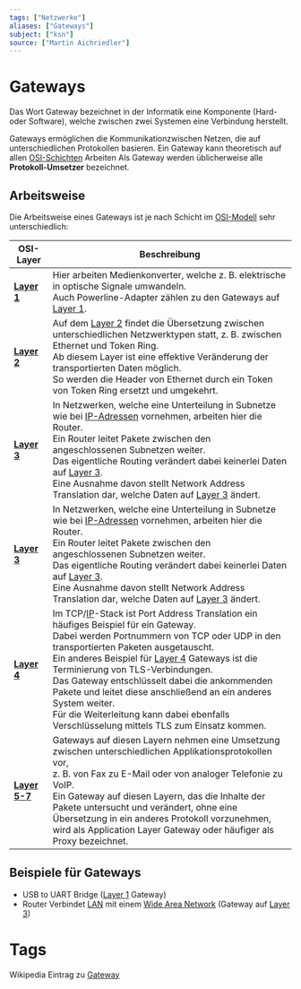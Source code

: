 ```yaml
---
tags: ["Netzwerke"]
aliases: ["Gateways"]
subject: ["ksn"]
source: ["Martin Aichriedler"]
---
```


# Gateways
Das Wort Gateway bezeichnet in der Informatik eine Komponente (Hard- oder Software), welche zwischen zwei Systemen eine Verbindung herstellt.

Gateways ermöglichen die Kommunikationzwischen Netzen, die auf unterschiedlichen Protokollen basieren.
Ein Gateway kann theoretisch auf allen [OSI-Schichten](OSI-Modell.md) Arbeiten
Als Gateway werden üblicherweise alle **Protokoll-Umsetzer** bezeichnet.

## Arbeitsweise
Die Arbeitsweise eines Gateways ist je nach Schicht im [OSI-Modell](OSI-Modell.md) sehr unterschiedlich:

| OSI-Layer                               | Beschreibung                                                                                                                                                                                                                                                                                                                                                                                                                                                                                                                             |
| --------------------------------------- | ---------------------------------------------------------------------------------------------------------------------------------------------------------------------------------------------------------------------------------------------------------------------------------------------------------------------------------------------------------------------------------------------------------------------------------------------------------------------------------------------------------------------------------------- |
| **[Layer 1](Bit%C3%BCbertragungsschicht%5C)** | Hier arbeiten Medienkonverter, welche z. B. elektrische in optische Signale umwandeln.<br> Auch Powerline-Adapter zählen zu den Gateways auf [Layer 1](Bit%C3%BCbertragungsschicht%5C).                                                                                                                                                                                                                                                                                                                                                        |
| **[Layer 2](Sicherungsschicht%5C)**      | Auf dem [Layer 2](Sicherungsschicht%5C) findet die Übersetzung zwischen unterschiedlichen Netzwerktypen statt, z. B. zwischen Ethernet und Token Ring. <br> Ab diesem Layer ist eine effektive Veränderung der transportierten Daten möglich.<br> So werden die Header von Ethernet durch ein Token von Token Ring ersetzt und umgekehrt.                                                                                                                                                                                                 |
| **[Layer 3](Vermittlungsschicht%5C)**    | In Netzwerken, welche eine Unterteilung in Subnetze wie bei [IP-Adressen](Internet%20Protocol%5C) vornehmen, arbeiten hier die Router.<br>Ein Router leitet Pakete zwischen den angeschlossenen Subnetzen weiter.<br>Das eigentliche Routing verändert dabei keinerlei Daten auf [Layer 3](Vermittlungsschicht%5C).<br>Eine Ausnahme davon stellt Network Address Translation dar, welche Daten auf [Layer 3](Vermittlungsschicht%5C) ändert.                                                                                                |
| **[Layer 3](Vermittlungsschicht%5C)**    | In Netzwerken, welche eine Unterteilung in Subnetze wie bei [IP-Adressen](Internet%20Protocol%5C) vornehmen, arbeiten hier die Router.<br>Ein Router leitet Pakete zwischen den angeschlossenen Subnetzen weiter.<br>Das eigentliche Routing verändert dabei keinerlei Daten auf [Layer 3](Vermittlungsschicht%5C).<br>Eine Ausnahme davon stellt Network Address Translation dar, welche Daten auf [Layer 3](Vermittlungsschicht%5C) ändert.                                                                                                |
| **[Layer 4](Transportschicht%5C)**       | Im TCP/[IP](Internet%20Protocol%5C)-Stack ist Port Address Translation ein häufiges Beispiel für ein Gateway.<br>Dabei werden Portnummern von TCP oder UDP in den transportierten Paketen ausgetauscht.<br> Ein anderes Beispiel für [Layer 4](Transportschicht%5C) Gateways ist die Terminierung von TLS-Verbindungen.<br>Das Gateway entschlüsselt dabei die ankommenden Pakete und leitet diese anschließend an ein anderes System weiter.<br>Für die Weiterleitung kann dabei ebenfalls Verschlüsselung mittels TLS zum Einsatz kommen. |
| **[Layer 5-7](OSI-Modell%5C)**                                         | Gateways auf diesen Layern nehmen eine Umsetzung zwischen unterschiedlichen Applikationsprotokollen vor,<br>z. B. von Fax zu E-Mail oder von analoger Telefonie zu VoIP.<br>Ein Gateway auf diesen Layern, das die Inhalte der Pakete untersucht und verändert, ohne eine Übersetzung in ein anderes Protokoll vorzunehmen,<br>wird als Application Layer Gateway oder häufiger als Proxy bezeichnet.                                                                                                                                                                                                                                                                                                                                                                                                                                                                                                                                         |

## Beispiele für Gateways
- USB to UART Bridge ([Layer 1](Bitübertragungsschicht.md) Gateway)
- Router Verbindet [LAN](Local%20Area%20Network.md) mit einem [Wide Area Network](Wide%20Area%20Network.md) (Gateway auf [Layer 3](Vermittlungsschicht.md))
# Tags
Wikipedia Eintrag zu [Gateway](<https://de.wikipedia.org/wiki/Gateway_(Informatik)>)